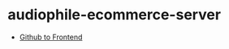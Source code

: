 # audiophile-ecommerce-server

- [Github to Frontend](https://github.com/vlsalina/audiophile-ecommerce-client)
